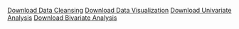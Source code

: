 [Download Data Cleansing](https://github.com/Caesarwq/ds2025/raw/refs/heads/main/DataWrangling/Markdown_files_4.zip)
[Download Data Visualization](https://github.com/Caesarwq/ds2025/raw/refs/heads/main/DataVisualization/DataVisualizationReport.md)
[Download Univariate Analysis](https://github.com/Caesarwq/ds2025/raw/refs/heads/main/Univariate%20Analysis/Exercise8.md)
[Download Bivariate Analysis](https://github.com/Caesarwq/ds2025/raw/refs/heads/main/Bivariate%20Analysis/Exercise9.md)


